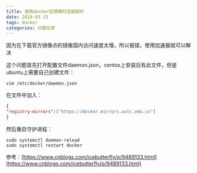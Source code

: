 ```yaml
---
title: 使用docker拉镜像时连接超时
date: 2019-03-15
tags: docker
categories: 问题记录
---
```


因为在下载官方镜像点的镜像国内访问速度太慢，所以报错，使用加速器就可以解决

这个问题首先打开配置文件daemon.json，centos上安装后有此文件，但是ubuntu上需要自己创建文件：

```shell
vim /etc/docker/daemon.json
```

在文件中加入：

```json
{
"registry-mirrors":["https://docker.mirrors.ustc.edu.cn"]
}
```

然后重启守护进程：

```shell
sudo systemctl daemon-reload
sudo systemctl restart docker
```



参考：[https://www.cnblogs.com/icebutterfly/p/9489133.html](https://www.cnblogs.com/icebutterfly/p/9489133.html)